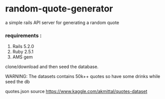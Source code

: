 # random-quote-generator
a simple rails API server for generating a random quote

### requirements :
1. Rails 5.2.0 
2. Ruby 2.5.1
3. AMS gem


clone/download and then seed the database.

WARNING: The datasets contains 50k++ quotes so have some drinks while seed the db

quotes.json source https://www.kaggle.com/akmittal/quotes-dataset
